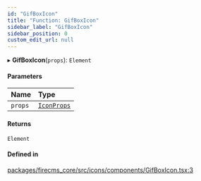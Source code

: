 ```yaml
---
id: "GifBoxIcon"
title: "Function: GifBoxIcon"
sidebar_label: "GifBoxIcon"
sidebar_position: 0
custom_edit_url: null
---
```


▸ **GifBoxIcon**(`props`): `Element`

#### Parameters

| Name | Type |
| :------ | :------ |
| `props` | [`IconProps`](../types/IconProps.md) |

#### Returns

`Element`

#### Defined in

[packages/firecms_core/src/icons/components/GifBoxIcon.tsx:3](https://github.com/FireCMSco/firecms/blob/d45f3739/packages/firecms_core/src/icons/components/GifBoxIcon.tsx#L3)
